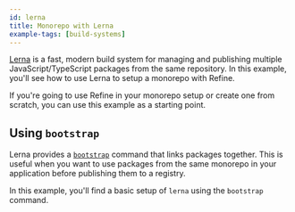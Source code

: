 ```yaml
---
id: lerna
title: Monorepo with Lerna
example-tags: [build-systems]
---
```


[Lerna](https://lerna.js.org) is a fast, modern build system for managing and publishing multiple JavaScript/TypeScript packages from the same repository. In this example, you'll see how to use Lerna to setup a monorepo with Refine.

If you're going to use Refine in your monorepo setup or create one from scratch, you can use this example as a starting point.

<CodeSandboxExample path="monorepo-with-lerna" hideSandbox />

## Using `bootstrap`

Lerna provides a [`bootstrap`](https://lerna.js.org/docs/legacy-package-management#migrating-from-lerna-bootstrap-lerna-add-and-lerna-link-in-lerna-v7-and-later) command that links packages together. This is useful when you want to use packages from the same monorepo in your application before publishing them to a registry.

In this example, you'll find a basic setup of `lerna` using the `bootstrap` command.

<CodeSandboxExample path="monorepo-with-lerna-bootstrap" hideSandbox />

